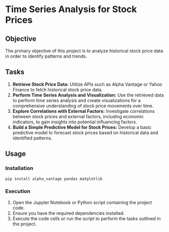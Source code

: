 <h1>Time Series Analysis for Stock Prices</h1>

  <h2>Objective</h2>
  <p>The primary objective of this project is to analyze historical stock price data in order to identify patterns and trends.</p>

  <h2>Tasks</h2>
  <ol>
        <li><strong>Retrieve Stock Price Data:</strong> Utilize APIs such as Alpha Vantage or Yahoo Finance to fetch historical stock price data.</li>
        <li><strong>Perform Time Series Analysis and Visualization:</strong> Use the retrieved data to perform time series analysis and create visualizations for a comprehensive understanding of stock price movements over time.</li>
        <li><strong>Explore Correlations with External Factors:</strong> Investigate correlations between stock prices and external factors, including economic indicators, to gain insights into potential influencing factors.</li>
        <li><strong>Build a Simple Predictive Model for Stock Prices:</strong> Develop a basic predictive model to forecast stock prices based on historical data and identified patterns.</li>
    </ol>

  <h2>Usage</h2>

  <h3>Installation</h3>
    <code>pip install alpha_vantage pandas matplotlib</code>

  <h3>Execution</h3>
    <ol>
        <li>Open the Jupyter Notebook or Python script containing the project code.</li>
        <li>Ensure you have the required dependencies installed.</li>
        <li>Execute the code cells or run the script to perform the tasks outlined in the project.</li>
    </ol>
